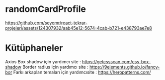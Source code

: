 # randomCardProfile

https://github.com/seyemr/react-tekrar-projeleri/assets/124307932/aab45e12-5674-4cab-b721-e438793ae7e8

# Kütüphaneler


Axios
Box shadow için yardımcı site : https://getcssscan.com/css-box-shadow
Border radius için yardımcı site : https://9elements.github.io/fancy-bor
Farkı arkaplan temaları için yardımcısite : https://heropatterns.com/
